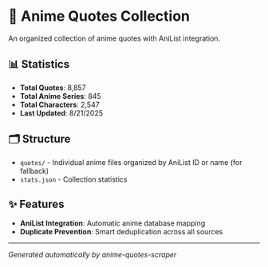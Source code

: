 # 🎌 Anime Quotes Collection

An organized collection of anime quotes with AniList integration.

## 📊 Statistics

- **Total Quotes**: 8,857
- **Total Anime Series**: 845
- **Total Characters**: 2,547
- **Last Updated**: 8/21/2025

## 🗂️ Structure

- `quotes/` - Individual anime files organized by AniList ID or name  (for fallback)
- `stats.json` - Collection statistics

## ✨ Features

- **AniList Integration**: Automatic anime database mapping
- **Duplicate Prevention**: Smart deduplication across all sources

---
*Generated automatically by anime-quotes-scraper*
